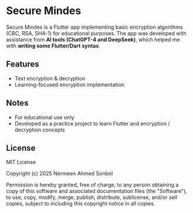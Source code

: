 # Secure Mindes

Secure Mindes is a Flutter app implementing basic encryption algorithms (CBC, RSA, SHA-1) for educational purposes. 
The app was developed with assistance from **AI tools (ChatGPT-4 and DeepSeek)**, which helped me with **writing some Flutter/Dart syntax**.

## Features
- Text encryption & decryption
- Learning-focused encryption implementation

## Notes
- For educational use only
- Developed as a practice project to learn Flutter and encryption / decryption concepts

## License
MIT License

Copyright (c) 2025 Nermeen Ahmed Sonbol

Permission is hereby granted, free of charge, to any person obtaining a copy
of this software and associated documentation files (the "Software"), to use,
copy, modify, merge, publish, distribute, sublicense, and/or sell copies, subject
to including this copyright notice in all copies.


